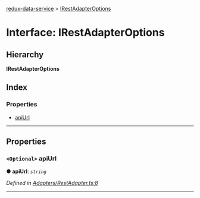 [redux-data-service](../README.md) > [IRestAdapterOptions](../interfaces/irestadapteroptions.md)

# Interface: IRestAdapterOptions

## Hierarchy

**IRestAdapterOptions**

## Index

### Properties

* [apiUrl](irestadapteroptions.md#apiurl)

---

## Properties

<a id="apiurl"></a>

### `<Optional>` apiUrl

**● apiUrl**: *`string`*

*Defined in [Adapters/RestAdapter.ts:8](https://github.com/Rediker-Software/redux-data-service/blob/9764f28/src/Adapters/RestAdapter.ts#L8)*

___

